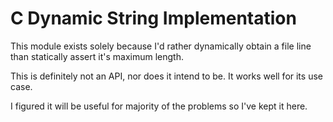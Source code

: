 C Dynamic String Implementation
================================

This module exists solely because I'd rather dynamically obtain a file line
than statically assert it's maximum length.

This is definitely not an API, nor does it intend to be. It works well for its use case.

I figured it will be useful for majority of the problems so I've kept it here.
